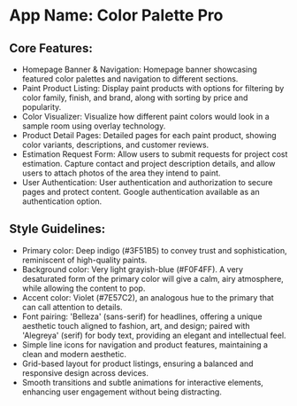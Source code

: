 # **App Name**: Color Palette Pro

## Core Features:

- Homepage Banner & Navigation: Homepage banner showcasing featured color palettes and navigation to different sections.
- Paint Product Listing: Display paint products with options for filtering by color family, finish, and brand, along with sorting by price and popularity.
- Color Visualizer: Visualize how different paint colors would look in a sample room using overlay technology.
- Product Detail Pages: Detailed pages for each paint product, showing color variants, descriptions, and customer reviews.
- Estimation Request Form: Allow users to submit requests for project cost estimation. Capture contact and project description details, and allow users to attach photos of the area they intend to paint.
- User Authentication: User authentication and authorization to secure pages and protect content. Google authentication available as an authentication option.

## Style Guidelines:

- Primary color: Deep indigo (#3F51B5) to convey trust and sophistication, reminiscent of high-quality paints.
- Background color: Very light grayish-blue (#F0F4FF). A very desaturated form of the primary color will give a calm, airy atmosphere, while allowing the content to pop.
- Accent color: Violet (#7E57C2), an analogous hue to the primary that can call attention to details.
- Font pairing: 'Belleza' (sans-serif) for headlines, offering a unique aesthetic touch aligned to fashion, art, and design; paired with 'Alegreya' (serif) for body text, providing an elegant and intellectual feel.
- Simple line icons for navigation and product features, maintaining a clean and modern aesthetic.
- Grid-based layout for product listings, ensuring a balanced and responsive design across devices.
- Smooth transitions and subtle animations for interactive elements, enhancing user engagement without being distracting.